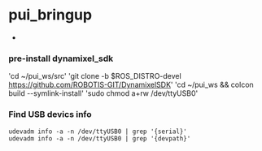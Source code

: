 # pui_bringup
-

### pre-install dynamixel_sdk 
'cd ~/pui_ws/src'
'git clone -b $ROS_DISTRO-devel https://github.com/ROBOTIS-GIT/DynamixelSDK'
'cd ~/pui_ws && colcon build --symlink-install'
'sudo chmod a+rw /dev/ttyUSB0'

### Find USB devics info 
```
udevadm info -a -n /dev/ttyUSB0 | grep '{serial}'
udevadm info -a -n /dev/ttyUSB0 | grep '{devpath}'
```